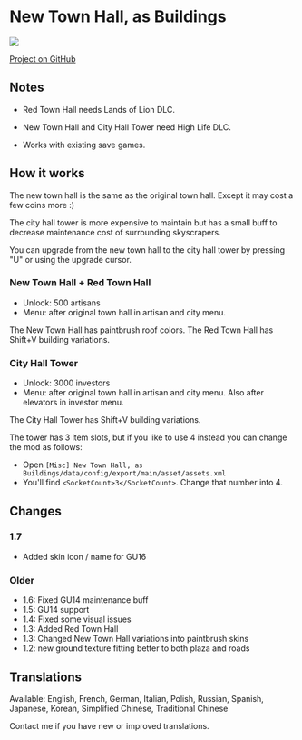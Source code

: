 # New Town Hall, as Buildings

![](./banner.png)

[Project on GitHub](https://github.com/jakobharder/anno-1800-jakobs-mods)

## Notes

- Red Town Hall needs Lands of Lion DLC.
- New Town Hall and City Hall Tower need High Life DLC.

- Works with existing save games.

## How it works

The new town hall is the same as the original town hall. Except it may cost a few coins more :)

The city hall tower is more expensive to maintain but has a small buff to decrease maintenance cost of surrounding skyscrapers.

You can upgrade from the new town hall to the city hall tower by pressing "U" or using the upgrade cursor.

### New Town Hall + Red Town Hall

- Unlock: 500 artisans
- Menu: after original town hall in artisan and city menu.

The New Town Hall has paintbrush roof colors.
The Red Town Hall has Shift+V building variations.

### City Hall Tower

- Unlock: 3000 investors
- Menu: after original town hall in artisan and city menu. Also after elevators in investor menu.

The City Hall Tower has Shift+V building variations.

The tower has 3 item slots, but if you like to use 4 instead you can change the mod as follows:
- Open `[Misc] New Town Hall, as Buildings/data/config/export/main/asset/assets.xml`
- You'll find `<SocketCount>3</SocketCount>`. Change that number into 4.

## Changes

### 1.7

- Added skin icon / name for GU16

### Older

- 1.6: Fixed GU14 maintenance buff
- 1.5: GU14 support
- 1.4: Fixed some visual issues
- 1.3: Added Red Town Hall
- 1.3: Changed New Town Hall variations into paintbrush skins
- 1.2: new ground texture fitting better to both plaza and roads

## Translations

Available: English, French, German, Italian, Polish, Russian, Spanish, Japanese, Korean, Simplified Chinese, Traditional Chinese

Contact me if you have new or improved translations.
